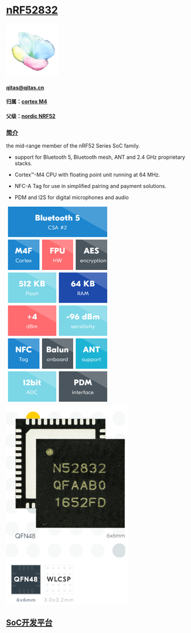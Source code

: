 ﻿# [nRF52832](https://github.com/sochub/nRF52832) 
[![sites](SoC/qitas.png)](http://www.qitas.cn) 
####  qitas@qitas.cn
#### 归属：[cortex M4](https://github.com/sochub/CM4) 
#### 父级：[nordic NRF52](https://github.com/sochub/NRF52) 

### [简介](https://github.com/sochub/nRF52832/wiki)

the mid-range member of the nRF52 Series SoC family. 

* support for Bluetooth 5, Bluetooth mesh, ANT and 2.4 GHz proprietary stacks.

* Cortex™-M4 CPU with floating point unit running at 64 MHz. 

* NFC-A Tag for use in simplified pairing and payment solutions.

* PDM and I2S for digital microphones and audio
 
[![sites](SoC/item.png)](https://www.nordicsemi.com/Products/Low-power-short-range-wireless/nRF52832) 
[![sites](SoC/52832.png)](https://www.nordicsemi.com/Products/Low-power-short-range-wireless/nRF52832) 

##  [SoC开发平台](http://www.qitas.cn)  



